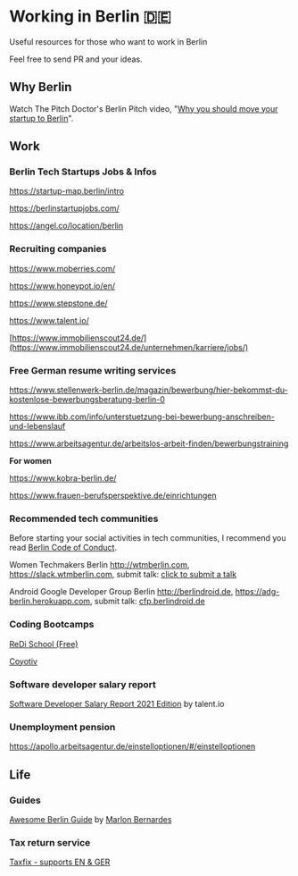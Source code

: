 # Working in Berlin 🇩🇪

Useful resources for those who want to work in Berlin

Feel free to send PR and your ideas.

## Why Berlin

Watch The Pitch Doctor's Berlin Pitch video, "[Why you should move your startup to Berlin](https://www.youtube.com/watch?v=Y1aZM8dnHXs)".

## Work

### Berlin Tech Startups Jobs & Infos

https://startup-map.berlin/intro

https://berlinstartupjobs.com/

https://angel.co/location/berlin

### Recruiting companies

https://www.moberries.com/

https://www.honeypot.io/en/

https://www.stepstone.de/

https://www.talent.io/

[https://www.immobilienscout24.de/](https://www.immobilienscout24.de/unternehmen/karriere/jobs/) 

### Free German resume writing services

https://www.stellenwerk-berlin.de/magazin/bewerbung/hier-bekommst-du-kostenlose-bewerbungsberatung-berlin-0

https://www.ibb.com/info/unterstuetzung-bei-bewerbung-anschreiben-und-lebenslauf

https://www.arbeitsagentur.de/arbeitslos-arbeit-finden/bewerbungstraining

__For women__

https://www.kobra-berlin.de/

https://www.frauen-berufsperspektive.de/einrichtungen

### Recommended tech communities

Before starting your social activities in tech communities, I recommend you read [Berlin Code of Conduct](https://berlincodeofconduct.org/).

Women Techmakers Berlin http://wtmberlin.com, https://slack.wtmberlin.com, submit talk: 
[click to submit a talk](https://docs.google.com/forms/d/1KGD7Tm6TvEsMBQF9-ZVsLwZFhzBxqdkfLNaM1rTOAHE) 

Android Google Developer Group Berlin http://berlindroid.de, https://adg-berlin.herokuapp.com, submit talk: [cfp.berlindroid.de](cfp.berlindroid.de) 

### Coding Bootcamps

[ReDi School (Free)](https://www.redi-school.org/)

[Coyotiv](https://coyotiv.com )



### Software developer salary report

[Software Developer Salary Report 2021 Edition](https://marketing-pictures.s3-eu-west-1.amazonaws.com/Salary+Report+2021/Salary_Report_EU-EN_2021_talent.io.pdf) by talent.io

### Unemployment pension

https://apollo.arbeitsagentur.de/einstelloptionen/#/einstelloptionen

## Life

### Guides

[Awesome Berlin Guide](https://marlonbernardes.github.io/awesome-berlin/en/#awesome-berlin) by [Marlon Bernardes](https://github.com/marlonbernardes)

### Tax return service

[Taxfix - supports EN & GER](https://taxfix.de/)
